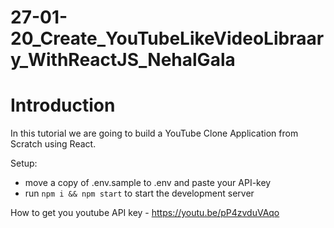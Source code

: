 # 27-01-20_Create_YouTubeLikeVideoLibraary_WithReactJS_NehalGala


# Introduction
 
In this tutorial we are going to build a YouTube Clone Application from Scratch using React. 

Setup:
- move a copy of .env.sample to .env and paste your API-key
- run ```npm i && npm start``` to start the development server


How to get you youtube API key - https://youtu.be/pP4zvduVAqo
